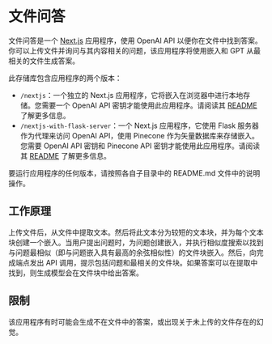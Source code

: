 # 文件问答

文件问答是一个 [Next.js](https://nextjs.org/) 应用程序，使用 OpenAI API 以便你在文件中找到答案。你可以上传文件并询问与其内容相关的问题，该应用程序将使用嵌入和 GPT 从最相关的文件生成答案。

此存储库包含应用程序的两个版本：

- `/nextjs`：一个独立的 Next.js 应用程序，它将嵌入在浏览器中进行本地存储。您需要一个 OpenAI API 密钥才能使用此应用程序。请阅读其 [README](./nextjs/README.md) 了解更多信息。
- `/nextjs-with-flask-server`：一个 Next.js 应用程序，它使用 Flask 服务器作为代理来访问 OpenAI API，使用 Pinecone 作为矢量数据库来存储嵌入。您需要 OpenAI API 密钥和 Pinecone API 密钥才能使用此应用程序。请阅读其 [README](./nextjs-with-flask-server/README.md) 了解更多信息。

要运行应用程序的任何版本，请按照各自子目录中的 README.md 文件中的说明操作。

## 工作原理

上传文件后，从文件中提取文本。然后将此文本分为较短的文本块，并为每个文本块创建一个嵌入。当用户提出问题时，为问题创建嵌入，并执行相似度搜索以找到与问题最相似（即与问题嵌入具有最高的余弦相似性）的文件块嵌入。然后，向完成端点发出 API 调用，提示包括问题和最相关的文件块。如果答案可以在提取中找到，则生成模型会在文件块中给出答案。

## 限制

该应用程序有时可能会生成不在文件中的答案，或出现关于未上传的文件存在的幻觉。